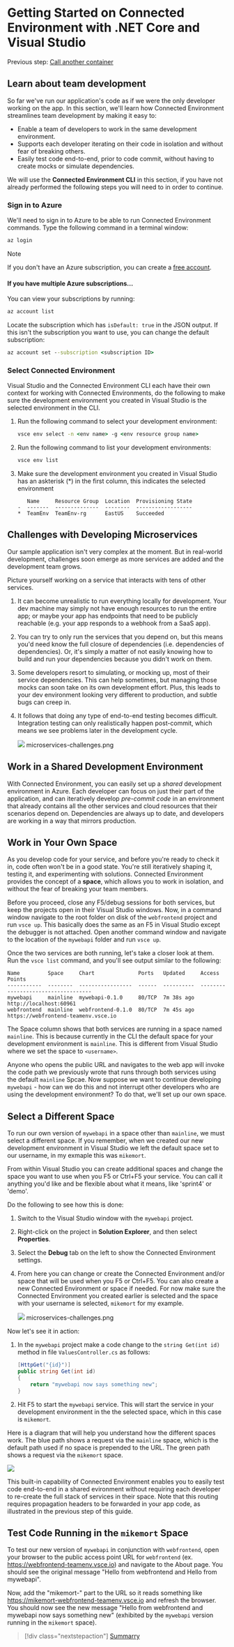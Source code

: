 # Getting Started on Connected Environment with .NET Core and Visual Studio

Previous step: [Call another container](get-started-netcore-visualstudio-05.md)

## Learn about team development

So far we've run our application's code as if we were the only developer working on the app. In this section, we'll learn how Connected Environment streamlines team development by making it easy to:
* Enable a team of developers to work in the same development environment.
* Supports each developer iterating on their code in isolation and without fear of breaking others.
* Easily test code end-to-end, prior to code commit, without having to create mocks or simulate dependencies.

We will use the **Connected Environment CLI** in this section, if you have not already performed the following steps you will need to in order to continue.

### Sign in to Azure
We'll need to sign in to Azure to be able to run Connected Environment commands. Type the following command in a terminal window:
```cmd
az login
```

> [!Note]
> If you don't have an Azure subscription, you can create a [free account](https://azure.microsoft.com/free).

#### If you have multiple Azure subscriptions...
You can view your subscriptions by running: 
```cmd
az account list
```
Locate the  subscription which has `isDefault: true` in the JSON output.
If this isn't the subscription you want to use, you can change the default subscription:

```cmd
az account set --subscription <subscription ID>
```

### Select Connected Environment
Visual Studio and the Connected Environment CLI each have their own context for working with Connected Environments, do the following to make sure the development environment you created in Visual Studio is the selected environment in the CLI.

1. Run the following command to select your development environment:

    ```cmd
    vsce env select -n <env name> -g <env resource group name>
    ````
2. Run the following command to list your development environments:

    ```cmd
    vsce env list
    ````
3. Make sure the development environment you created in Visual Studio has an askterisk (*) in the first column, this indicates the selected environment

    ```
       Name     Resource Group  Location  Provisioning State
    -  -------  --------------  --------  ------------------
    *  TeamEnv  TeamEnv-rg      EastUS    Succeeded
    ```

## Challenges with Developing Microservices
Our sample application isn't very complex at the moment. But in real-world development, challenges soon emerge as more services are added and the development team grows.

Picture yourself working on a service that interacts with tens of other services.

1. It can become unrealistic to run everything locally for development. Your dev machine may simply not have enough resources to run the entire app; or maybe your app has endpoints that need to be publicly reachable (e.g. your app responds to a webhook from a SaaS app).
1. You can try to only run the services that you depend on, but this means you'd need know the full closure of dependencies (i.e. dependencies of dependencies). Or, it's simply a matter of not easily knowing how to build and run your dependencies because you didn't work on them.
1. Some developers resort to simulating, or mocking up, most of their service dependencies. This can help sometimes, but managing those mocks can soon take on its own development effort. Plus, this leads to your dev environment looking very different to production, and subtle bugs can creep in.
1. It follows that doing any type of end-to-end testing becomes difficult. Integration testing can only realistically happen post-commit, which means we see problems later in the development cycle.

    ![](media/microservices-challenges.png)
microservices-challenges.png

## Work in a Shared Development Environment
With Connected Environment, you can easily set up a *shared* development environment in Azure. Each developer can focus on just their part of the application, and can iteratively develop *pre-commit code* in an environment that already contains all the other services and cloud resources that their scenarios depend on. Dependencies are always up to date, and developers are working in a way that mirrors production.

## Work in Your Own Space
As you develop code for your service, and before you're ready to check it in, code often won't be in a good state. You're still iteratively shaping it, testing it, and experimenting with solutions. Connected Environment provides the concept of a **space**, which allows you to work in isolation, and without the fear of breaking your team members.

Before you proceed, close any F5/debug sessions for both services, but keep the projects open in their Visual Studio windows. Now, in a command window navigate to the root folder on disk of the `webfrontend` project and run `vsce up`. This basically does the same as an F5 in Visual Studio except the debugger is not attached. Open another command window and navigate to the location of the `mywebapi` folder and run `vsce up`.

Once the two services are both running, let's take a closer look at them. Run the `vsce list` command, and you'll see output similar to the following:

```
Name         Space     Chart              Ports   Updated     Access Points
-----------  --------  -----------------  ------  ----------  -----------------------------------
mywebapi     mainline  mywebapi-0.1.0     80/TCP  7m 38s ago  http://localhost:60961
webfrontend  mainline  webfrontend-0.1.0  80/TCP  7m 45s ago  https://webfrontend-teamenv.vsce.io
```

The Space column shows that both services are running in a space named `mainline`. This is because currently in the CLI the default space for your development environment is `mainline`. This is different from Visual Studio where we set the space to `<username>`. 

Anyone who opens the public URL and navigates to the web app will invoke the code path we previously wrote that runs through both services using the default `mainline` Spcae. Now suppose we want to continue developing `mywebapi` - how can we do this and not interrupt other developers who are using the development environment? To do that, we'll set up our own space.

## Select a Different Space
To run our own version of `mywebapi` in a space other than `mainline`, we must select a different space. If you remember, when we created our new development environment in Visual Studio we left the default space set to our username, in my exmaple this was `mikemort`. 

From within Visual Studio you can create additional spaces and change the space you want to use when you F5 or Ctrl+F5 your service. You can call it anything you'd like and be flexible about what it means, like 'sprint4' or 'demo'.

Do the following to see how this is done:
1. Switch to the Visual Studio window with the `mywebapi` project.
2. Right-click on the project in **Solution Explorer**, and then select **Properties**.
3. Select the **Debug** tab on the left to show the Connected Environment settings.
4. From here you can change or create the Connected Environment and/or space that will be used when you F5 or Ctrl+F5. You can also create a new Connected Environment or space if needed. For now make sure the Connected Environment you created earlier is selected and the space with your username is selected, `mikemort` for my example.

    ![](images/Settings.png)
    microservices-challenges.png

Now let's see it in action:
1. In the `mywebapi` project make a code change to the `string Get(int id)` method in file `ValuesController.cs` as follows:

    ```csharp
    [HttpGet("{id}")]
    public string Get(int id)
    {
        return "mywebapi now says something new";
    }
    ```

2. Hit F5 to start the `mywebapi` service. This will start the service in your development environment in the the selected space, which in this case is `mikemort`.

Here is a diagram that will help you understand how the different spaces work. The blue path shows a request via the `mainline` space, which is the default path used if no space is prepended to the URL. The green path shows a request via the `mikemort` space.

![](images/Space-Routing2.png)

This built-in capability of Connected Environment enables you to easily test code end-to-end in a shared evironment without requiring each developer  to re-create the full stack of services in their space. Note that this routing requires propagation headers to be forwarded in your app code, as illustrated in the previous step of this guide.

## Test Code Running in the `mikemort` Space
To test our new version of `mywebapi` in conjunction with `webfrontend`, open your browser to the public access point URL for `webfrontend` (ex. https://webfrontend-teamenv.vsce.io) and navigate to the About page. You should see the original message "Hello from webfrontend and Hello from mywebapi".

Now, add the "mikemort-" part to the URL so it reads something like https://mikemort-webfrontend-teamenv.vsce.io and refresh the browser. You should now see the new message "Hello from webfrontend and mywebapi now says something new" (exhibited by the `mywebapi` version running in the `mikemort` space).

> [!div class="nextstepaction"]
> [Summarry](get-started-netcore-visualstudio-07.md)
